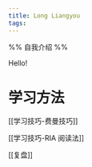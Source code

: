 ```yaml
---
title: Long Liangyou
tags:
---
```

%% 自我介绍 %%

Hello!
# 学习方法

[[学习技巧-费曼技巧]]

[[学习技巧-RIA 阅读法]]

[[复盘]]
